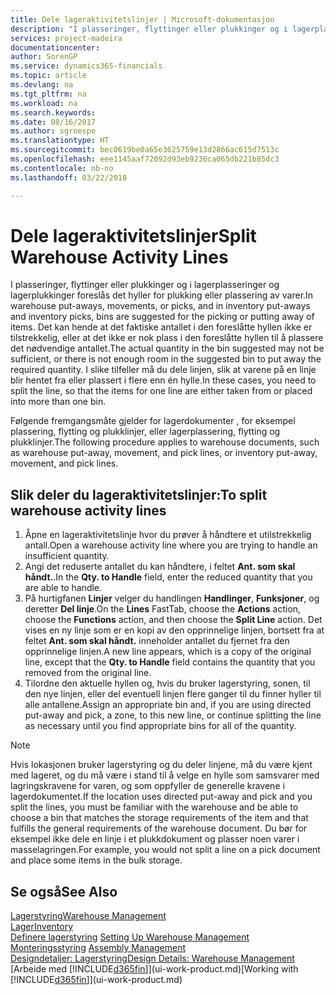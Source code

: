 ```yaml
---
title: Dele lageraktivitetslinjer | Microsoft-dokumentasjon
description: "I plasseringer, flyttinger eller plukkinger og i lagerplasseringer og lagerplukkinger foreslås det hyller for plukking eller plassering av varer. Det kan hende at det faktiske antallet i den foreslåtte hyllen ikke er tilstrekkelig, eller at det ikke er nok plass i den foreslåtte hyllen til å plassere det nødvendige antallet. I slike tilfeller må du dele linjen, slik at varene på en linje blir hentet fra eller plassert i flere enn én hylle."
services: project-madeira
documentationcenter: 
author: SorenGP
ms.service: dynamics365-financials
ms.topic: article
ms.devlang: na
ms.tgt_pltfrm: na
ms.workload: na
ms.search.keywords: 
ms.date: 08/16/2017
ms.author: sgroespe
ms.translationtype: HT
ms.sourcegitcommit: bec0619be0a65e3625759e13d2866ac615d7513c
ms.openlocfilehash: eee1145aaf72092d93eb9236ca065db221b85dc3
ms.contentlocale: nb-no
ms.lasthandoff: 03/22/2018

---
```

# <a name="split-warehouse-activity-lines"></a><span data-ttu-id="565d1-105">Dele lageraktivitetslinjer</span><span class="sxs-lookup"><span data-stu-id="565d1-105">Split Warehouse Activity Lines</span></span>
<span data-ttu-id="565d1-106">I plasseringer, flyttinger eller plukkinger og i lagerplasseringer og lagerplukkinger foreslås det hyller for plukking eller plassering av varer.</span><span class="sxs-lookup"><span data-stu-id="565d1-106">In warehouse put-aways, movements, or picks, and in inventory put-aways and inventory picks, bins are suggested for the picking or putting away of items.</span></span> <span data-ttu-id="565d1-107">Det kan hende at det faktiske antallet i den foreslåtte hyllen ikke er tilstrekkelig, eller at det ikke er nok plass i den foreslåtte hyllen til å plassere det nødvendige antallet.</span><span class="sxs-lookup"><span data-stu-id="565d1-107">The actual quantity in the bin suggested may not be sufficient, or there is not enough room in the suggested bin to put away the required quantity.</span></span> <span data-ttu-id="565d1-108">I slike tilfeller må du dele linjen, slik at varene på en linje blir hentet fra eller plassert i flere enn én hylle.</span><span class="sxs-lookup"><span data-stu-id="565d1-108">In these cases, you need to split the line, so that the items for one line are either taken from or placed into more than one bin.</span></span>  

<span data-ttu-id="565d1-109">Følgende fremgangsmåte gjelder for lagerdokumenter , for eksempel plassering, flytting og plukklinjer, eller lagerplassering, flytting og plukklinjer.</span><span class="sxs-lookup"><span data-stu-id="565d1-109">The following procedure applies to warehouse documents, such as warehouse put-away, movement, and pick lines, or inventory put-away, movement, and pick lines.</span></span>  

## <a name="to-split-warehouse-activity-lines"></a><span data-ttu-id="565d1-110">Slik deler du lageraktivitetslinjer:</span><span class="sxs-lookup"><span data-stu-id="565d1-110">To split warehouse activity lines</span></span>  
1.  <span data-ttu-id="565d1-111">Åpne en lageraktivitetslinje hvor du prøver å håndtere et utilstrekkelig antall.</span><span class="sxs-lookup"><span data-stu-id="565d1-111">Open a warehouse activity line where you are trying to handle an insufficient quantity.</span></span>  
2.  <span data-ttu-id="565d1-112">Angi det reduserte antallet du kan håndtere, i feltet **Ant. som skal håndt.**.</span><span class="sxs-lookup"><span data-stu-id="565d1-112">In the **Qty. to Handle** field, enter the reduced quantity that you are able to handle.</span></span>  
3.  <span data-ttu-id="565d1-113">På hurtigfanen **Linjer** velger du handlingen **Handlinger**, **Funksjoner**, og deretter **Del linje**.</span><span class="sxs-lookup"><span data-stu-id="565d1-113">On the **Lines** FastTab, choose the **Actions** action, choose the **Functions** action, and then choose the **Split Line** action.</span></span> <span data-ttu-id="565d1-114">Det vises en ny linje som er en kopi av den opprinnelige linjen, bortsett fra at feltet **Ant. som skal håndt.** inneholder antallet du fjernet fra den opprinnelige linjen.</span><span class="sxs-lookup"><span data-stu-id="565d1-114">A new line appears, which is a copy of the original line, except that the **Qty. to Handle** field contains the quantity that you removed from the original line.</span></span>  
4.  <span data-ttu-id="565d1-115">Tilordne den aktuelle hyllen og, hvis du bruker lagerstyring, sonen, til den nye linjen, eller del eventuell linjen flere ganger til du finner hyller til alle antallene.</span><span class="sxs-lookup"><span data-stu-id="565d1-115">Assign an appropriate bin and, if you are using directed put-away and pick, a zone, to this new line, or continue splitting the line as necessary until you find appropriate bins for all of the quantity.</span></span>  

> [!NOTE]  
>  <span data-ttu-id="565d1-116">Hvis lokasjonen bruker lagerstyring og du deler linjene, må du være kjent med lageret, og du må være i stand til å velge en hylle som samsvarer med lagringskravene for varen, og som oppfyller de generelle kravene i lagerdokumentet.</span><span class="sxs-lookup"><span data-stu-id="565d1-116">If the location uses directed put-away and pick and you split the lines, you must be familiar with the warehouse and be able to choose a bin that matches the storage requirements of the item and that fulfills the general requirements of the warehouse document.</span></span> <span data-ttu-id="565d1-117">Du bør for eksempel ikke dele en linje i et plukkdokument og plasser noen varer i masselagringen.</span><span class="sxs-lookup"><span data-stu-id="565d1-117">For example, you would not split a line on a pick document and place some items in the bulk storage.</span></span>  

## <a name="see-also"></a><span data-ttu-id="565d1-118">Se også</span><span class="sxs-lookup"><span data-stu-id="565d1-118">See Also</span></span>  
[<span data-ttu-id="565d1-119">Lagerstyring</span><span class="sxs-lookup"><span data-stu-id="565d1-119">Warehouse Management</span></span>](warehouse-manage-warehouse.md)  
[<span data-ttu-id="565d1-120">Lager</span><span class="sxs-lookup"><span data-stu-id="565d1-120">Inventory</span></span>](inventory-manage-inventory.md)  
<span data-ttu-id="565d1-121">[Definere lagerstyring](warehouse-setup-warehouse.md)   </span><span class="sxs-lookup"><span data-stu-id="565d1-121">[Setting Up Warehouse Management](warehouse-setup-warehouse.md)   </span></span>  
<span data-ttu-id="565d1-122">[Monteringsstyring](assembly-assemble-items.md)  </span><span class="sxs-lookup"><span data-stu-id="565d1-122">[Assembly Management](assembly-assemble-items.md)  </span></span>  
[<span data-ttu-id="565d1-123">Designdetaljer: Lagerstyring</span><span class="sxs-lookup"><span data-stu-id="565d1-123">Design Details: Warehouse Management</span></span>](design-details-warehouse-management.md)  
<span data-ttu-id="565d1-124">[Arbeide med [!INCLUDE[d365fin](includes/d365fin_md.md)]](ui-work-product.md)</span><span class="sxs-lookup"><span data-stu-id="565d1-124">[Working with [!INCLUDE[d365fin](includes/d365fin_md.md)]](ui-work-product.md)</span></span>

